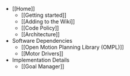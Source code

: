 * [[Home]]
    * [[Getting started]]
    * [[Adding to the Wiki]]
    * [[Code Policy]]
    * [[Architecture]]
* Software Dependencies
    * [[Open Motion Planning Library (OMPL)]]
    * [[Motor Drivers]]
* Implementation Details
    * [[Goal Manager]]



